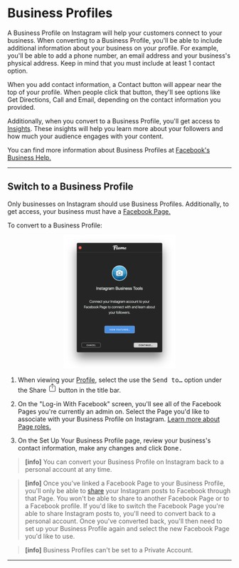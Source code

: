 # Business Profiles

A Business Profile on Instagram will help your customers connect to your business. When converting to a Business Profile, you'll be able to include additional information about your business on your profile. For example, you'll be able to add a phone number, an email address and your business's physical address. Keep in mind that you must include at least 1 contact option.

When you add contact information, a Contact button will appear near the top of your profile. When people click that button, they'll see options like Get Directions, Call and Email, depending on the contact information you provided.

Additionally, when you convert to a Business Profile, you'll get access to [Insights](/views/profile/insights.md). These insights will help you learn more about your followers and how much your audience engages with your content. 

You can find more information about Business Profiles at [Facebook's Business Help.](https://www.facebook.com/business/help/897631030335607/)

------

## Switch to a Business Profile

Only businesses on Instagram should use Business Profiles. Additionally, to get access, your business must have a [Facebook Page.](https://www.facebook.com/help/pages)

To convert to a Business Profile:

<p style="text-align: center; margin-top: 1em;"><img src="/views/assets/convert-business.png" width="50%" height="50%" /></p>

1. When viewing your [Profile](/views/profile.md), select the use the <kbd>Send to…</kbd> option under the Share <img src="/views/assets/share.png" width="20" height="20" /> button in the title bar.

2. On the "Log-in With Facebook" screen, you'll see all of the Facebook Pages you're currently an admin on. Select the Page you'd like to associate with your Business Profile on Instagram. [Learn more about Page roles.](https://www.facebook.com/help/323502271070625)
3. On the Set Up Your Business Profile page, review your business's contact information, make any changes and click <kbd>Done.</kbd>

> **[info]**
> You can convert your Business Profile on Instagram back to a personal account at any time.

> **[info]**
> Once you've linked a Facebook Page to your Business Profile, you'll only be able to [share](/views/upload.md#sharing) your Instagram posts to Facebook through that Page. You won't be able to share to another Facebook Page or to a Facebook profile. If you'd like to switch the Facebook Page you're able to share Instagram posts to, you'll need to convert back to a personal account. Once you've converted back, you'll then need to set up your Business Profile again and select the new Facebook Page you'd like to use.

> **[info]**
> Business Profiles can't be set to a Private Account.

------
